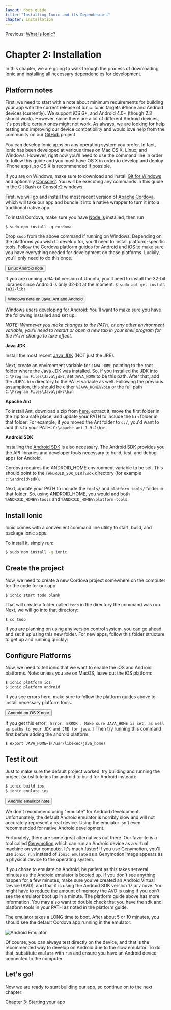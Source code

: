 ```yaml
---
layout: docs_guide
title: "Installing Ionic and its Dependencies"
chapter: installation
---
```


Previous: <a href="preface.html">What is Ionic?</a>

# Chapter 2: Installation

In this chapter, we are going to walk through the process of downloading Ionic and installing all necessary dependencies for development.

## Platform notes

First, we need to start with a note about minimum requirements for building your app with the current release of Ionic. Ionic targets iPhone and Android devices (currently). We support iOS 6+, and Android 4.0+ (though 2.3 should work). However, since there are a lot of different Android devices, it's possible certain ones might not work. As always, we are looking for help testing and improving our device compatibility and would love help from the community on our [GitHub](https://github.com/driftyco/ionic) project.

You can develop Ionic apps on any operating system you prefer. In fact, Ionic has been developed at various times on Mac OS X, Linux, and Windows. However, right now you'll need to use the command line in order to follow this guide and you must have OS X in order to develop and deploy iPhone apps, so OS X is recommended if possible.

If you are on Windows, make sure to download and install [Git for Windows](http://git-scm.com/download/win) and optionally [Console2](http://sourceforge.net/projects/console/). You will be executing any commands in this guide in the Git Bash or Console2 windows.

First, we will go and install the most recent version of [Apache Cordova](http://cordova.apache.org/), which will take our app and bundle it into a native wrapper to turn it into a traditional native app.

To install Cordova, make sure you have [Node.js](http://nodejs.org/) installed, then run

    $ sudo npm install -g cordova

Drop `sudo` from the above command if running on Windows. Depending on the platforms you wish to develop for, you'll need to install platform-specific tools. Follow the Cordova platform guides for [Android](http://cordova.apache.org/docs/en/3.4.0/guide_platforms_android_index.md.html#Android%20Platform%20Guide) and [iOS](http://cordova.apache.org/docs/en/3.4.0/guide_platforms_ios_index.md.html#iOS%20Platform%20Guide) to make sure you have everything needed for development on those platforms. Luckily, you'll only need to do this once.

<button type="button" class="btn btn-danger btn-sm" data-toggle="collapse" data-target="#android-linux-note">
  Linux Android note
</button>

<div id="android-linux-note" class="collapse well">
<p>
  If you are running a 64-bit version of Ubuntu, you'll need to install the 32-bit libraries since Android is only 32-bit at the moment.
  <code>$ sudo apt-get install ia32-libs</code>
</p>
</div>

<button type="button" class="btn btn-danger btn-sm" data-toggle="collapse" data-target="#java-note">
  Windows note on Java, Ant and Android
</button>

<div id="java-note" class="collapse well">
<p>
Windows users developing for Android: You'll want to make sure you have the following installed and set up.
</p>
<p>
<em>NOTE: Whenever you make changes to the PATH, or any other environment variable, you'll need to restart or open a new tab in your shell program for the PATH change to take effect.</em>
</p>
<p>
<strong>Java JDK</strong>
</p>
<p>
Install the most recent <a href="http://www.oracle.com/technetwork/java/javase/downloads/jdk7-downloads-1880260.html">Java JDK</a> (NOT just the JRE).
</p>
<p>
Next, create an environment variable for <code>JAVA_HOME</code> pointing to the root folder where the Java JDK was installed. So, if you installed the JDK into <code>C:\Program Files\Java\jdk7</code>, set <code>JAVA_HOME</code> to be this path. After that, add the JDK's <code>bin</code> directory to the PATH variable as well. Following the previous assumption, this should be either <code>%JAVA_HOME%\bin</code> or the full path <code>C:\Program Files\Java\jdk7\bin</code>
</p>
<p>
<strong>Apache Ant</strong>
</p>
<p>
To install Ant, download a zip from <a href="http://ant.apache.org/bindownload.cgi">here</a>, extract it, move the first folder in the zip to a safe place, and update your PATH to include the <code>bin</code> folder in that folder. For example, if you moved the Ant folder to <code>c:/</code>, you'd want to add this to your PATH: <code>C:\apache-ant-1.9.2\bin</code>.
</p>
<p>
<strong>Android SDK</strong>
</p>
<p>Installing the <a href="http://developer.android.com/sdk/index.html">Android SDK</a> is also necessary. The Android SDK provides you the API libraries and developer tools necessary to build, test, and debug apps for Android.
</p>
<p>
Cordova requires the ANDROID_HOME environment variable to be set. This should point to the <code>[ANDROID_SDK_DIR]\sdk</code> directory (for example <code>c:\android\sdk</code>).
</p>
<p>
Next, update your PATH to include the <code>tools/</code> and <code>platform-tools/</code> folder in that folder. So, using ANDROID_HOME, you would add both <code>%ANDROID_HOME%\tools</code> and <code>%ANDROID_HOME%\platform-tools</code>.
</p>
</div>

## Install Ionic

Ionic comes with a convenient command line utility to start, build, and package Ionic apps.

To install it, simply run:

```bash
$ sudo npm install -g ionic
```

## Create the project

Now, we need to create a new Cordova project somewhere on the computer for the code for our app:

    $ ionic start todo blank

That will create a folder called `todo` in the directory the command was run. Next, we will go into that directory:

    $ cd todo

If you are planning on using any version control system, you can go ahead and set it up using this new folder. For new apps, follow this folder structure to get up and running quickly:

## Configure Platforms

Now, we need to tell ionic that we want to enable the iOS and Android platforms. Note: unless you are on MacOS, leave out the iOS platform:

```bash
$ ionic platform ios
$ ionic platform android
```

If you see errors here, make sure to follow the platform guides above to install necessary platform tools.

<button type="button" class="btn btn-danger btn-sm" data-toggle="collapse" data-target="#osx-android-note">
  Android on OS X note
</button>

<div id="osx-android-note" class="collapse well">
<p>
  If you get this error: <code>[Error: ERROR : Make sure JAVA_HOME is set, as well as paths to your JDK and JRE for java.]</code> Then try running this command first before adding the android platform:
</p>
<p>
  <code>$ export JAVA_HOME=$(/usr/libexec/java_home)</code>
</p>
</div>

## Test it out

Just to make sure the default project worked, try building and running the project (substitute ios for android to build for Android instead):

```bash
$ ionic build ios
$ ionic emulate ios
```

<button type="button" class="btn btn-danger btn-sm" data-toggle="collapse" data-target="#android-emulator-note">
  Android emulator note
</button>

<div id="android-emulator-note" class="collapse well">
<p>
  We don't recommend using "emulate" for Android development. Unfortunately, the default Android emulator is horribly slow and will not accurately represent
a real device. Using the emulator isn't even recommended for native Android development.
</p>
<p>
  Fortunately, there are some great alternatives out there. Our favorite is a tool called <a href="http://genymotion.com/">Genymotion</a> which can run an Android device as a virtual machine on your computer. It's much faster! If you use Genymotion, you'll use <code>ionic run</code> instead of <code>ionic emulate</code> as a Genymotion image appears as a physical device to the operating system.
</p>
<p>
If you chose to emulate on Android, be patient as this takes serveral minutes as the Android emulator is booted up. If you don't see anything happen for a few minutes, make sure you've created an Android Virtual Device (AVD), and that it is using the Android SDK version 17 or above. You might have to <a href="http://stackoverflow.com/questions/7222906/failed-to-allocate-memory-8">reduce the amount of memory</a> the AVD is using if you don't see the emulator boot up in a minute. The platform guide above has more information. You may also want to double check that you have the sdk and platform tools in your PATH as noted in the platform guide.
</p>
<p>

The emulator takes a LONG time to boot. After about 5 or 10 minutes, you should see the default Cordova app running in the emulator:

<img src="http://ionicframework.com.s3.amazonaws.com/guide/0.1.0/1-emulator.jpg" alt="Android Emulator">
</p>
<p>
Of course, you can always test directly on the device, and that is the recommended way to develop on Android due to the slow emulator. To do that,
substitute <code>emulate</code> with <code>run</code> and ensure you have an Android device connected to the computer.
</p>
</div>

## Let's go!

Now we are ready to start building our app, so continue on to the next chapter:

[Chapter 3: Starting your app](starting.html)
